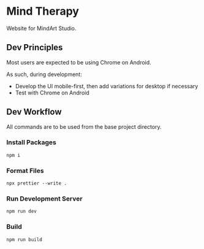 # Mind Therapy

Website for MindArt Studio.

## Dev Principles

Most users are expected to be using Chrome on Android.

As such, during development:

- Develop the UI mobile-first, then add variations for desktop if necessary
- Test with Chrome on Android

## Dev Workflow

All commands are to be used from the base project directory.

### Install Packages

`npm i`

### Format Files

`npx prettier --write .`

### Run Development Server

`npm run dev`

### Build

`npm run build`
